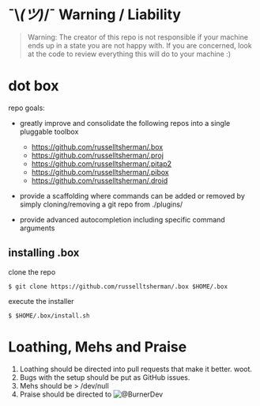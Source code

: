 # ¯\\_(ツ)_/¯ Warning / Liability
> Warning:
The creator of this repo is not responsible if your machine ends up in a state you are not happy with.
If you are concerned, look at the code to review everything this will do to your machine :)


# dot box

repo goals:

- greatly improve and consolidate the following repos into a single pluggable toolbox
  * https://github.com/russelltsherman/.box
  * https://github.com/russelltsherman/.proj
  * https://github.com/russelltsherman/.pitap2
  * https://github.com/russelltsherman/.pibox
  * https://github.com/russelltsherman/.droid


- provide a scaffolding where commands can be added or removed by simply cloning/removing a git repo from ./plugins/
- provide advanced autocompletion including specific command arguments


## installing .box


clone the repo
```
$ git clone https://github.com/russelltsherman/.box $HOME/.box
```

execute the installer
```
$ $HOME/.box/install.sh
```


# Loathing, Mehs and Praise
1. Loathing should be directed into pull requests that make it better. woot.
2. Bugs with the setup should be put as GitHub issues.
3. Mehs should be > /dev/null
4. Praise should be directed to ![@BurnerDev](https://img.shields.io/twitter/follow/BurnerDev.svg?style=social&label=@BurnerDev)
